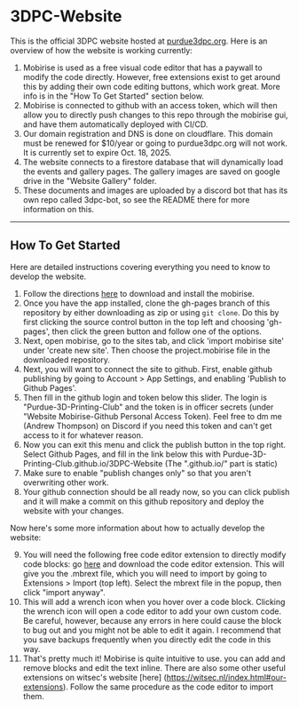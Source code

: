 # 3DPC-Website

This is the official 3DPC website hosted at [purdue3dpc.org](https://purdue3dpc.org/). 
Here is an overview of how the website is working currently:
1. Mobirise is used as a free visual code editor that has a paywall to modify the code directly. However, free extensions exist to get around this by adding their own code editing buttons, which work great. More info is in the "How To Get Started" section below.
2. Mobirise is connected to github with an access token, which will then allow you to directly push changes to this repo through the mobirise gui, and have them automatically deployed with CI/CD.
3. Our domain registration and DNS is done on cloudflare. This domain must be renewed for $10/year or going to purdue3dpc.org will not work. It is currently set to expire Oct. 18, 2025.
4. The website connects to a firestore database that will dynamically load the events and gallery pages. The gallery images are saved on google drive in the "Website Gallery" folder.
5. These documents and images are uploaded by a discord bot that has its own repo called 3dpc-bot, so see the README there for more information on this.

------
## How To Get Started
Here are detailed instructions covering everything you need to know to develop the website. 
1. Follow the directions [here](https://mobirise.com/help/start-362.html) to download and install the mobirise.
2. Once you have the app installed, clone the gh-pages branch of this repository by either downloading as zip or using `git clone`. Do this by first clicking the source control button in the top left and choosing 'gh-pages', then click the green button and follow one of the options.
3. Next, open mobirise, go to the sites tab, and click 'import mobirise site' under 'create new site'. Then choose the project.mobirise file in the downloaded repository.
4. Next, you will want to connect the site to github. First, enable github publishing by going to Account > App Settings, and enabling 'Publish to Github Pages'.
5. Then fill in the github login and token below this slider. The login is "Purdue-3D-Printing-Club" and the token is in officer secrets (under "Website Mobirise-Github Personal Access Token). Feel free to dm me (Andrew Thompson) on Discord if you need this token and can't get access to it for whatever reason.
6. Now you can exit this menu and click the publish button in the top right. Select Github Pages, and fill in the link below this with Purdue-3D-Printing-Club.github.io/3DPC-Website (The ".github.io/" part is static)
7. Make sure to enable "publish changes only" so that you aren't overwriting other work.
8. Your github connection should be all ready now, so you can click publish and it will make a commit on this github repository and deploy the website with your changes.

Now here's some more information about how to actually develop the website:

9. You will need the following free code editor extension to directly modify code blocks: go [here](https://witsec.nl/extension-code-editor.html) and download the code editor extension. This will give you the .mbrext file, which you will need to import by going to Extensions > Import (top left). Select the mbrext file in the popup, then click "import anyway". 
10. This will add a wrench icon when you hover over a code block. Clicking the wrench icon will open a code editor to add your own custom code. Be careful, however, because any errors in here could cause the block to bug out and you might not be able to edit it again. I recommend that you save backups frequently when you directly edit the code in this way.
11. That's pretty much it! Mobirise is quite intuitive to use. you can add and remove blocks and edit the text inline. There are also some other useful extensions on witsec's website [here] (https://witsec.nl/index.html#our-extensions). Follow the same procedure as the code editor to import them.





